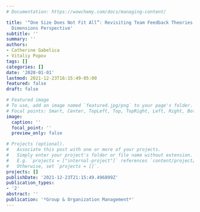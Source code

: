 ```yaml
---
# Documentation: https://wowchemy.com/docs/managing-content/

title: '“One Size Does Not Fit All”: Revisiting Team Feedback Theories From a Cultural
  Dimensions Perspective'
subtitle: ''
summary: ''
authors:
- Catherine Gabelica
- Vitaliy Popov
tags: []
categories: []
date: '2020-01-01'
lastmod: 2021-12-23T16:15:49-05:00
featured: false
draft: false

# Featured image
# To use, add an image named `featured.jpg/png` to your page's folder.
# Focal points: Smart, Center, TopLeft, Top, TopRight, Left, Right, BottomLeft, Bottom, BottomRight.
image:
  caption: ''
  focal_point: ''
  preview_only: false

# Projects (optional).
#   Associate this post with one or more of your projects.
#   Simply enter your project's folder or file name without extension.
#   E.g. `projects = ["internal-project"]` references `content/project/deep-learning/index.md`.
#   Otherwise, set `projects = []`.
projects: []
publishDate: '2021-12-23T21:15:49.496899Z'
publication_types:
- '2'
abstract: ''
publication: '*Group & Organization Management*'
---
```

